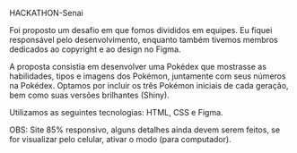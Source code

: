 HACKATHON-Senai

Foi proposto um desafio em que fomos divididos em equipes. Eu fiquei responsável pelo desenvolvimento, enquanto também tivemos membros dedicados ao copyright e ao design no Figma.

A proposta consistia em desenvolver uma Pokédex que mostrasse as habilidades, tipos e imagens dos Pokémon, juntamente com seus números na Pokédex. Optamos por incluir os três Pokémon iniciais de cada geração, bem como suas versões brilhantes (Shiny).

Utilizamos as seguintes tecnologias: HTML, CSS e Figma.

OBS: Site 85% responsivo, alguns detalhes ainda devem serem feitos, se for visualizar pelo celular, ativar o modo (para computador).
